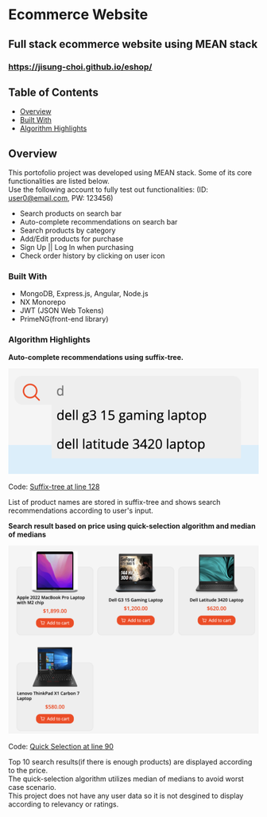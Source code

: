 # Ecommerce Website
## Full stack ecommerce website using MEAN stack
### https://jisung-choi.github.io/eshop/

## Table of Contents

- [Overview](#overview)
- [Built With](#built-with)
- [Algorithm Highlights](#Algorithm-Highlights)

## Overview

This portofolio project was developed using MEAN stack. Some of its core functionalities are listed below.  
Use the following account to fully test out functionalities: (ID: user0@email.com, PW: 123456)

- Search products on search bar
- Auto-complete recommendations on search bar
- Search products by category
- Add/Edit products for purchase
- Sign Up || Log In when purchasing
- Check order history by clicking on user icon

### Built With

- MongoDB, Express.js, Angular, Node.js
- NX Monorepo
- JWT (JSON Web Tokens)
- PrimeNG(front-end library)

### Algorithm Highlights

**Auto-complete recommendations using suffix-tree.**

![Search](Search.png)

Code: [Suffix-tree at line 128](libs/products/src/lib/components/products-search/products-search.component.ts)  

List of product names are stored in suffix-tree and shows search recommendations according to user's input.  
  
  
  
**Search result based on price using quick-selection algorithm and median of medians**

![Search Result](https://github.com/jisung-choi/eshop/blob/main/Search%20Result.png)


Code: [Quick Selection at line 90](libs/products/src/lib/pages/products-list/products-list.component.ts)  

Top 10 search results(if there is enough products) are displayed according to the price.  
The quick-selection algorithm utilizes median of medians to avoid worst case scenario.  
This project does not have any user data so it is not desgined to display according to relevancy or ratings.
